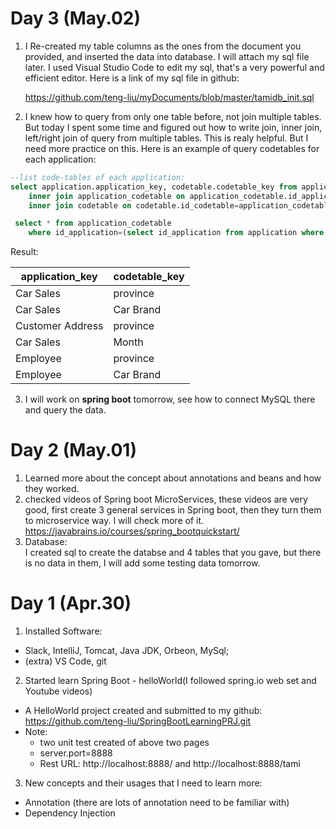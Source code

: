 
Day 3 (May.02)
=====

1. I Re-created my table columns as the ones from the document you provided, 
   and inserted the data into database. I will attach my sql file later. 
   I used Visual Studio Code to edit my sql, that's a very powerful and efficient editor. 
   Here is a link of my sql file in github:

   https://github.com/teng-liu/myDocuments/blob/master/tamidb_init.sql  

2. I knew how to query from only one table before, not join multiple tables. 
   But today I spent some time and figured out how to write join, inner join, left/right join of query from multiple tables. This is realy helpful. But I need more practice on this. Here is an example of query codetables for each application:  

~~~sql
--list code-tables of each application:
select application.application_key, codetable.codetable_key from application
    inner join application_codetable on application_codetable.id_application=application.id_application
    inner join codetable on codetable.id_codetable=application_codetable.id_codetable;

 select * from application_codetable 
    where id_application=(select id_application from application where name="Employee");
~~~

Result:

 application_key  | codetable_key |
------------------|---------------|
 Car Sales        | province      |
 Car Sales        | Car Brand     |
 Customer Address | province      |
 Car Sales        | Month         |
 Employee         | province      |
 Employee         | Car Brand     |


3. I will work on **spring boot** tomorrow, see how to connect MySQL there and query the data. 


Day 2 (May.01)
=====
1. Learned more about the concept about annotations and beans and how they worked.  
2. checked videos of Spring boot MicroServices, these videos are very good, first create 3 general services in Spring boot, then they turn them to microservice way. I will check more of it.  
https://javabrains.io/courses/spring_bootquickstart/ 
3. Database:  
I created sql to create the databse and 4 tables that you gave, but there is no data in them, I will add some testing data tomorrow.  


Day 1 (Apr.30)
=====
1. Installed Software:  
 
- Slack, IntelliJ, Tomcat, Java JDK, Orbeon, MySql;   
- (extra) VS Code, git  

 
2. Started learn Spring Boot - helloWorld(I followed spring.io web set and Youtube videos)  
 
- A HelloWorld project created and submitted to my github:   
    https://github.com/teng-liu/SpringBootLearningPRJ.git   
- Note: 
  - two unit test created of above two pages  
  - server.port=8888  
  - Rest URL:  http://localhost:8888/   and  http://localhost:8888/tami   


3. New concepts and their usages that I need to learn more:  
 
- Annotation (there are lots of annotation need to be familiar with)  
- Dependency Injection  

